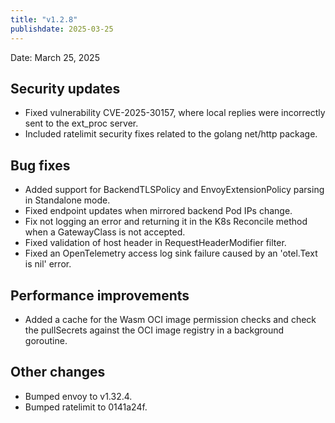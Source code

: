 ```yaml
---
title: "v1.2.8"
publishdate: 2025-03-25
---
```


Date: March 25, 2025

## Security updates
- Fixed vulnerability CVE-2025-30157, where local replies were incorrectly sent to the ext_proc server.
- Included ratelimit security fixes related to the golang net/http package.

## Bug fixes
- Added support for BackendTLSPolicy and EnvoyExtensionPolicy parsing in Standalone mode.
- Fixed endpoint updates when mirrored backend Pod IPs change.
- Fix not logging an error and returning it in the K8s Reconcile method when a GatewayClass is not accepted.
- Fixed validation of host header in RequestHeaderModifier filter.
- Fixed an OpenTelemetry access log sink failure caused by an 'otel.Text is nil' error.

## Performance improvements
- Added a cache for the Wasm OCI image permission checks and check the pullSecrets against the OCI image registry in a background goroutine.

## Other changes
- Bumped envoy to v1.32.4.
- Bumped ratelimit to 0141a24f.
